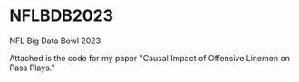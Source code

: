 # NFLBDB2023
NFL Big Data Bowl 2023

Attached is the code for my paper "Causal Impact of Offensive Linemen on Pass Plays."

